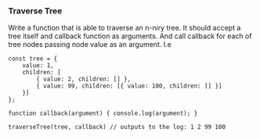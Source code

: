 ### Traverse Tree

Write a function that is able to traverse an n-niry tree. It should accept a tree itself and callback function as arguments. And call callback for each of tree nodes passing node value as an argument. I.e

```
const tree = {
    value: 1,
    children: [
        { value: 2, children: [] },
        { value: 99, children: [{ value: 100, children: [] }] 
    }]
};

function callback(argument) { console.log(argument); }

traverseTree(tree, callback) // outputs to the log: 1 2 99 100

```